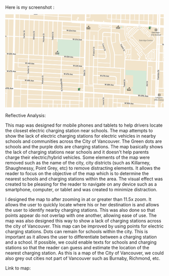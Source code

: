Here is my screenshot :

![alt text](https://github.com/kwan27/mapbox-school-electric-charging-stations/blob/master/Screen%20Shot.png "Mapbox Screenshot")

Reflective Analysis:

This map was designed for mobile phones and tablets to help drivers locate the closest electric charging station near schools. The map attempts to show the lack of electric charging stations for electric vehicles in nearby schools and communities across the City of Vancouver. The Green dots are schools and the purple dots are charging stations. The map basically shows the lack of charging stations near schools and it doesn't help parents charge their electric/hybrid vehicles. Some elements of the map were removed such as the name of the city, city districts (such as Killarney, Shaughnessy, Point Grey, etc) to remove distracting elements. It allows the reader to focus on the objective of the map which is to determine the nearest schools and charging stations within the area. The visual effect was created to be pleasing for the reader to navigate on any device such as a smartphone, computer, or tablet and was created to minimize distraction. 

I designed the map to after zooming in at or greater than 11.5x zoom. It allows the user to quickly locate where his or her destination is and allows the user to identify nearby charging stations. This was also done so that points appear do not overlap with one another, allowing ease of use. The map was also designed this way to show a lack of charging stations across the city of Vancouver. This map can be improved by using points for electric charging stations. Dots can remain for schools within the city. This is important as it allows the user to differentiate between a charging station and a school. If possible, we could enable texts for schools and charging stations so that the reader can guess and estimate the location of the nearest charging station. As this is a map of the City of Vancouver, we could also grey out cities not part of Vancouver such as Burnaby, Richmond, etc.  

Link to map: 
